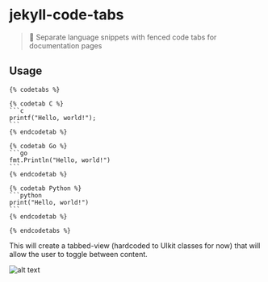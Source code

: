 # jekyll-code-tabs

> 💎 Separate language snippets with fenced code tabs for documentation pages

## Usage

````
{% codetabs %}

{% codetab C %}
```c
printf("Hello, world!");
```
{% endcodetab %}

{% codetab Go %}
```go
fmt.Println("Hello, world!")
```
{% endcodetab %}

{% codetab Python %}
```python
print("Hello, world!")
```
{% endcodetab %}

{% endcodetabs %}
````

This will create a tabbed-view (hardcoded to UIkit classes for now) that will
allow the user to toggle between content.

![alt
text](https://raw.githubusercontent.com/clustergarage/jekyll-code-tabs/master/docs/screencap.gif)
